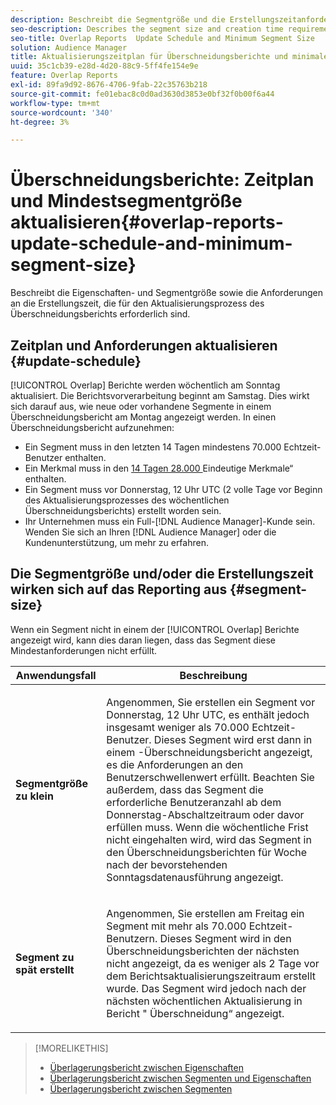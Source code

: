 ```yaml
---
description: Beschreibt die Segmentgröße und die Erstellungszeitanforderungen, die für den Aktualisierungsprozess des Überschneidungsberichts erforderlich sind.
seo-description: Describes the segment size and creation time requirements required by the Overlap report update process.
seo-title: Overlap Reports  Update Schedule and Minimum Segment Size
solution: Audience Manager
title: Aktualisierungszeitplan für Überschneidungsberichte und minimale Segmentgröße
uuid: 35c1cb39-e28d-4d20-88c9-5ff4fe154e9e
feature: Overlap Reports
exl-id: 89fa9d92-8676-4706-9fab-22c35763b218
source-git-commit: fe01ebac8c0d0ad3630d3853e0bf32f0b00f6a44
workflow-type: tm+mt
source-wordcount: '340'
ht-degree: 3%

---
```


# Überschneidungsberichte: Zeitplan und Mindestsegmentgröße aktualisieren{#overlap-reports-update-schedule-and-minimum-segment-size}

Beschreibt die Eigenschaften- und Segmentgröße sowie die Anforderungen an die Erstellungszeit, die für den Aktualisierungsprozess des Überschneidungsberichts erforderlich sind.

## Zeitplan und Anforderungen aktualisieren {#update-schedule}

[!UICONTROL Overlap] Berichte werden wöchentlich am Sonntag aktualisiert. Die Berichtsvorverarbeitung beginnt am Samstag. Dies wirkt sich darauf aus, wie neue oder vorhandene Segmente in einem Überschneidungsbericht am Montag angezeigt werden. In einen Überschneidungsbericht aufzunehmen:

* Ein Segment muss in den letzten 14 Tagen mindestens 70.000 Echtzeit-Benutzer enthalten.
* Ein Merkmal muss in den [ 14 Tagen 28.000 ](/help/using/features/traits/trait-and-segment-qualification-reference.md)Eindeutige Merkmale“ enthalten.
* Ein Segment muss vor Donnerstag, 12 Uhr UTC (2 volle Tage vor Beginn des Aktualisierungsprozesses des wöchentlichen Überschneidungsberichts) erstellt worden sein.
* Ihr Unternehmen muss ein Full-[!DNL Audience Manager]-Kunde sein. Wenden Sie sich an Ihren [!DNL Audience Manager] oder die Kundenunterstützung, um mehr zu erfahren.

## Die Segmentgröße und/oder die Erstellungszeit wirken sich auf das Reporting aus {#segment-size}

Wenn ein Segment nicht in einem der [!UICONTROL Overlap] Berichte angezeigt wird, kann dies daran liegen, dass das Segment diese Mindestanforderungen nicht erfüllt.

<table id="table_BE2937C1FA314BBDBD1D026321D6E6B1"> 
 <thead> 
  <tr> 
   <th colname="col1" class="entry"> Anwendungsfall </th> 
   <th colname="col2" class="entry"> Beschreibung </th> 
  </tr> 
 </thead>
 <tbody> 
  <tr> 
   <td colname="col1"> <p> <b>Segmentgröße zu klein</b> </p> </td> 
   <td colname="col2"> <p>Angenommen, Sie erstellen ein Segment vor Donnerstag, 12 Uhr UTC, es enthält jedoch insgesamt weniger als 70.000 Echtzeit-Benutzer. Dieses Segment wird erst dann in einem <span class="wintitle">-Überschneidungsbericht angezeigt, </span> es die Anforderungen an den Benutzerschwellenwert erfüllt. Beachten Sie außerdem, dass das Segment die erforderliche Benutzeranzahl ab dem Donnerstag-Abschaltzeitraum oder davor erfüllen muss. Wenn die wöchentliche Frist nicht eingehalten wird, wird das Segment in den <span class="wintitle"> Überschneidungsberichten für </span> Woche nach der bevorstehenden Sonntagsdatenausführung angezeigt. </p> </td> 
  </tr> 
  <tr> 
   <td colname="col1"> <p> <b>Segment zu spät erstellt</b> </p> </td> 
   <td colname="col2"> <p>Angenommen, Sie erstellen am Freitag ein Segment mit mehr als 70.000 Echtzeit-Benutzern. Dieses Segment wird in den <span class="wintitle"> Überschneidungsberichten der nächsten </span> nicht angezeigt, da es weniger als 2 Tage vor dem Berichtsaktualisierungszeitraum erstellt wurde. Das Segment wird jedoch nach der nächsten wöchentlichen Aktualisierung in <span class="wintitle"> Bericht "</span> Überschneidung“ angezeigt. </p> </td> 
  </tr> 
 </tbody> 
</table>

>[!MORELIKETHIS]
>
>* [Überlagerungsbericht zwischen Eigenschaften](../../reporting/dynamic-reports/trait-trait-overlap-report.md#trait-to-trait-overlap-report)
>* [Überlagerungsbericht zwischen Segmenten und Eigenschaften](../../reporting/dynamic-reports/segment-trait-overlap-report.md)
>* [Überlagerungsbericht zwischen Segmenten](../../reporting/dynamic-reports/segment-segment-overlap-report.md)
